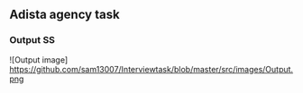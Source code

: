 ## Adista agency task

### Output SS

![Output image] https://github.com/sam13007/Interviewtask/blob/master/src/images/Output.png
